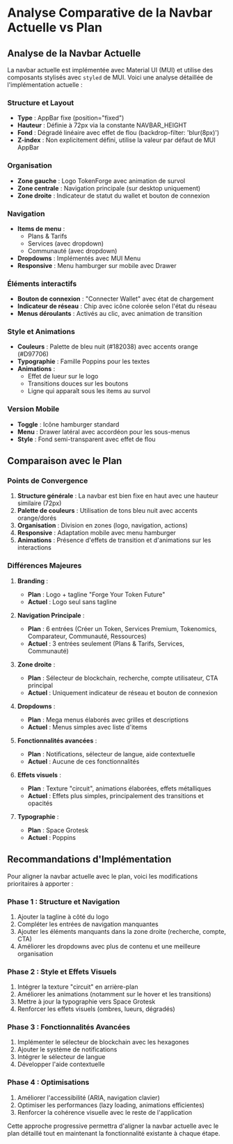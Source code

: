 # Analyse Comparative de la Navbar Actuelle vs Plan

## Analyse de la Navbar Actuelle

La navbar actuelle est implémentée avec Material UI (MUI) et utilise des composants stylisés avec `styled` de MUI. Voici une analyse détaillée de l'implémentation actuelle :

### Structure et Layout

- **Type** : AppBar fixe (position="fixed")
- **Hauteur** : Définie à 72px via la constante NAVBAR_HEIGHT
- **Fond** : Dégradé linéaire avec effet de flou (backdrop-filter: 'blur(8px)')
- **Z-index** : Non explicitement défini, utilise la valeur par défaut de MUI AppBar

### Organisation

- **Zone gauche** : Logo TokenForge avec animation de survol
- **Zone centrale** : Navigation principale (sur desktop uniquement)
- **Zone droite** : Indicateur de statut du wallet et bouton de connexion

### Navigation

- **Items de menu** :
  - Plans & Tarifs
  - Services (avec dropdown)
  - Communauté (avec dropdown)
- **Dropdowns** : Implémentés avec MUI Menu
- **Responsive** : Menu hamburger sur mobile avec Drawer

### Éléments interactifs

- **Bouton de connexion** : "Connecter Wallet" avec état de chargement
- **Indicateur de réseau** : Chip avec icône colorée selon l'état du réseau
- **Menus déroulants** : Activés au clic, avec animation de transition

### Style et Animations

- **Couleurs** : Palette de bleu nuit (#182038) avec accents orange (#D97706)
- **Typographie** : Famille Poppins pour les textes
- **Animations** :
  - Effet de lueur sur le logo
  - Transitions douces sur les boutons
  - Ligne qui apparaît sous les items au survol

### Version Mobile

- **Toggle** : Icône hamburger standard
- **Menu** : Drawer latéral avec accordéon pour les sous-menus
- **Style** : Fond semi-transparent avec effet de flou

## Comparaison avec le Plan

### Points de Convergence

1. **Structure générale** : La navbar est bien fixe en haut avec une hauteur similaire (72px)
2. **Palette de couleurs** : Utilisation de tons bleu nuit avec accents orange/dorés
3. **Organisation** : Division en zones (logo, navigation, actions)
4. **Responsive** : Adaptation mobile avec menu hamburger
5. **Animations** : Présence d'effets de transition et d'animations sur les interactions

### Différences Majeures

1. **Branding** :

   - **Plan** : Logo + tagline "Forge Your Token Future"
   - **Actuel** : Logo seul sans tagline

2. **Navigation Principale** :

   - **Plan** : 6 entrées (Créer un Token, Services Premium, Tokenomics, Comparateur, Communauté, Ressources)
   - **Actuel** : 3 entrées seulement (Plans & Tarifs, Services, Communauté)

3. **Zone droite** :

   - **Plan** : Sélecteur de blockchain, recherche, compte utilisateur, CTA principal
   - **Actuel** : Uniquement indicateur de réseau et bouton de connexion

4. **Dropdowns** :

   - **Plan** : Mega menus élaborés avec grilles et descriptions
   - **Actuel** : Menus simples avec liste d'items

5. **Fonctionnalités avancées** :

   - **Plan** : Notifications, sélecteur de langue, aide contextuelle
   - **Actuel** : Aucune de ces fonctionnalités

6. **Effets visuels** :

   - **Plan** : Texture "circuit", animations élaborées, effets métalliques
   - **Actuel** : Effets plus simples, principalement des transitions et opacités

7. **Typographie** :
   - **Plan** : Space Grotesk
   - **Actuel** : Poppins

## Recommandations d'Implémentation

Pour aligner la navbar actuelle avec le plan, voici les modifications prioritaires à apporter :

### Phase 1 : Structure et Navigation

1. Ajouter la tagline à côté du logo
2. Compléter les entrées de navigation manquantes
3. Ajouter les éléments manquants dans la zone droite (recherche, compte, CTA)
4. Améliorer les dropdowns avec plus de contenu et une meilleure organisation

### Phase 2 : Style et Effets Visuels

1. Intégrer la texture "circuit" en arrière-plan
2. Améliorer les animations (notamment sur le hover et les transitions)
3. Mettre à jour la typographie vers Space Grotesk
4. Renforcer les effets visuels (ombres, lueurs, dégradés)

### Phase 3 : Fonctionnalités Avancées

1. Implémenter le sélecteur de blockchain avec les hexagones
2. Ajouter le système de notifications
3. Intégrer le sélecteur de langue
4. Développer l'aide contextuelle

### Phase 4 : Optimisations

1. Améliorer l'accessibilité (ARIA, navigation clavier)
2. Optimiser les performances (lazy loading, animations efficientes)
3. Renforcer la cohérence visuelle avec le reste de l'application

Cette approche progressive permettra d'aligner la navbar actuelle avec le plan détaillé tout en maintenant la fonctionnalité existante à chaque étape.
